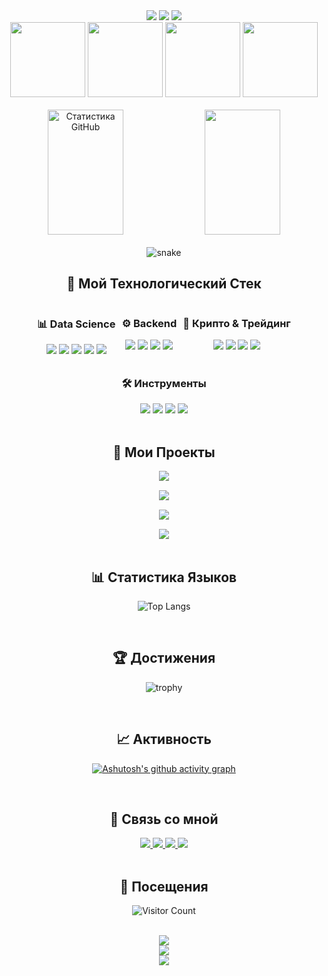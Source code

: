 <div align="center">

<!-- Анимированный титул с печатной машинкой -->
<img src="https://readme-typing-svg.herokuapp.com/?font=Righteous&size=35&center=true&vCenter=true&width=500&height=70&duration=4000&lines=💰+ПРИВЕТ+Я+РАИМ!;🔥+DATA+SCIENCE;📈+АЛГОРИТМИЧЕСКИЙ+ТРЕЙДИНГ;💸+КРИПТО+ЭНТУЗИАСТ;" />

<!-- Анимированный разделитель -->
<img src="https://user-images.githubusercontent.com/73097560/115834477-dbab4500-a447-11eb-908a-139a6edaec5c.gif"/>

<!-- 3D капсула с анимацией -->
<img src="https://capsule-render.vercel.app/api?type=waving&color=gradient&height=200&section=header&text=РАИМ&fontSize=50&fontColor=white&animation=blinking" />

<!-- Анимированные иконки денег -->
<br/>
<div align="center">
  <img width="120" src="https://media.giphy.com/media/l3q2K5jinAlChoCLS/giphy.gif" />
  <img width="120" src="https://media.giphy.com/media/R03zWv5p1oNSQd91EP/giphy.gif" />
  <img width="120" src="https://media.giphy.com/media/9uwnYgwknv0mkX3S2z/giphy.gif" />
  <img width="120" src="https://media.giphy.com/media/ZVik7pBtu9dNS/giphy.gif" />
</div>

<br/>

<!-- Анимированная статистика с свечением -->
<div align="center">
  <img width="49%" height="200px" src="https://github-readme-stats.vercel.app/api?username=raim-baeff&show_icons=true&count_private=true&hide_border=true&title_color=FFD700&icon_color=FF6B00&text_color=ffffff&bg_color=0d1117&include_all_commits=true&card_width=400" alt="Статистика GitHub" /> 
  
  <img width="49%" height="200px" src="https://github-readme-streak-stats.herokuapp.com/?user=raim-baeff&hide_border=true&background=0d1117&stroke=FF6B00&ring=FFD700&fire=FF6B00&currStreakNum=ffffff&sideNums=ffffff&currStreakLabel=FF6B00&sideLabels=ffffff&dates=ffffff" />
</div>

<br/>

<!-- Змея с анимацией -->
<img src="https://github.com/raim-baeff/raim-baeff/blob/output/github-contribution-grid-snake.svg" alt="snake" />

<br/>

<!-- Анимированный стек технологий -->
## 🚀 **Мой Технологический Стек**

<div align="center" style="display: flex; flex-wrap: wrap; gap: 10px; justify-content: center;">

<!-- Data Science -->
<div>
<h3>📊 Data Science</h3>
<img src="https://img.shields.io/badge/Python-3776AB?style=for-the-badge&logo=python&logoColor=white&labelColor=0d1117"/>
<img src="https://img.shields.io/badge/Pandas-150458?style=for-the-badge&logo=pandas&logoColor=white&labelColor=0d1117"/>
<img src="https://img.shields.io/badge/NumPy-013243?style=for-the-badge&logo=numpy&logoColor=white&labelColor=0d1117"/>
<img src="https://img.shields.io/badge/TensorFlow-FF6F00?style=for-the-badge&logo=tensorflow&logoColor=white&labelColor=0d1117"/>
<img src="https://img.shields.io/badge/Jupyter-F37626?style=for-the-badge&logo=jupyter&logoColor=white&labelColor=0d1117"/>
</div>

<!-- Backend -->
<div>
<h3>⚙️ Backend</h3>
<img src="https://img.shields.io/badge/Django-092E20?style=for-the-badge&logo=django&logoColor=green&labelColor=0d1117"/>
<img src="https://img.shields.io/badge/FastAPI-009688?style=for-the-badge&logo=fastapi&logoColor=white&labelColor=0d1117"/>
<img src="https://img.shields.io/badge/Node.js-339933?style=for-the-badge&logo=nodedotjs&logoColor=white&labelColor=0d1117"/>
<img src="https://img.shields.io/badge/PostgreSQL-4169E1?style=for-the-badge&logo=postgresql&logoColor=white&labelColor=0d1117"/>
</div>

<!-- Крипто и Трейдинг -->
<div>
<h3>💸 Крипто & Трейдинг</h3>
<img src="https://img.shields.io/badge/Web3.js-F16822?style=for-the-badge&logo=web3.js&logoColor=white&labelColor=0d1117"/>
<img src="https://img.shields.io/badge/Solidity-363636?style=for-the-badge&logo=solidity&logoColor=white&labelColor=0d1117"/>
<img src="https://img.shields.io/badge/Ethereum-3C3C3D?style=for-the-badge&logo=ethereum&logoColor=white&labelColor=0d1117"/>
<img src="https://img.shields.io/badge/Binance-F0B90B?style=for-the-badge&logo=binance&logoColor=black&labelColor=0d1117"/>
</div>

<!-- Инструменты -->
<div>
<h3>🛠️ Инструменты</h3>
<img src="https://img.shields.io/badge/Docker-2496ED?style=for-the-badge&logo=docker&logoColor=white&labelColor=0d1117"/>
<img src="https://img.shields.io/badge/Git-F05032?style=for-the-badge&logo=git&logoColor=white&labelColor=0d1117"/>
<img src="https://img.shields.io/badge/Linux-FCC624?style=for-the-badge&logo=linux&logoColor=black&labelColor=0d1117"/>
<img src="https://img.shields.io/badge/VS_Code-007ACC?style=for-the-badge&logo=visual-studio-code&logoColor=white&labelColor=0d1117"/>
</div>

</div>

<br/>

<!-- Анимированные карточки проектов -->
## 💎 **Мои Проекты**

<div align="center" style="display: grid; grid-template-columns: repeat(auto-fit, minmax(300px, 1fr)); gap: 15px;">

<!-- Проект 1 -->
<div>
<a href="https://github.com/raim-baeff/crypto-trading-bot">
  <img align="center" src="https://github-readme-stats.vercel.app/api/pin/?username=raim-baeff&repo=crypto-trading-bot&theme=radical&bg_color=0d1117&title_color=FFD700&text_color=ffffff" />
</a>
</div>

<!-- Проект 2 -->
<div>
<a href="https://github.com/raim-baeff/stock-predictor">
  <img align="center" src="https://github-readme-stats.vercel.app/api/pin/?username=raim-baeff&repo=stock-predictor&theme=radical&bg_color=0d1117&title_color=FFD700&text_color=ffffff" />
</a>
</div>

<!-- Проект 3 -->
<div>
<a href="https://github.com/raim-baeff/defi-analytics">
  <img align="center" src="https://github-readme-stats.vercel.app/api/pin/?username=raim-baeff&repo=defi-analytics&theme=radical&bg_color=0d1117&title_color=FFD700&text_color=ffffff" />
</a>
</div>

<!-- Проект 4 -->
<div>
<a href="https://github.com/raim-baeff/blockchain-explorer">
  <img align="center" src="https://github-readme-stats.vercel.app/api/pin/?username=raim-baeff&repo=blockchain-explorer&theme=radical&bg_color=0d1117&title_color=FFD700&text_color=ffffff" />
</a>
</div>

</div>

<br/>

<!-- Анимированный график языков -->
## 📊 **Статистика Языков**

<div align="center">
  
![Top Langs](https://github-readme-stats.vercel.app/api/top-langs/?username=raim-baeff&layout=compact&theme=radical&bg_color=0d1117&title_color=FFD700&text_color=ffffff&hide_border=true)

</div>

<br/>

<!-- Анимированные трофеи -->
## 🏆 **Достижения**

<div align="center">
  
![trophy](https://github-profile-trophy.vercel.app/?username=raim-baeff&theme=radical&no-frame=true&no-bg=true&margin-w=4&row=2&column=4")

</div>

<br/>

<!-- Анимированная активность -->
## 📈 **Активность**

<div align="center">
  
[![Ashutosh's github activity graph](https://github-readme-activity-graph.vercel.app/graph?username=raim-baeff&bg_color=0d1117&color=FFD700&line=FF6B00&point=FFFFFF&area=true&hide_border=true)](https://github.com/ashutosh00710/github-readme-activity-graph)

</div>

<br/>

<!-- Анимированные контакты -->
## 📱 **Связь со мной**

<div align="center">

<!-- Анимированные кнопки -->
<a href="https://t.me/your_telegram">
  <img src="https://img.shields.io/badge/Telegram-26A5E4?style=for-the-badge&logo=telegram&logoColor=white&labelColor=0d1117&animation=pulse" />
</a>
<a href="https://vk.com/your_vk">
  <img src="https://img.shields.io/badge/VK-0077FF?style=for-the-badge&logo=vk&logoColor=white&labelColor=0d1117&animation=pulse" />
</a>
<a href="mailto:your.email@gmail.com">
  <img src="https://img.shields.io/badge/Gmail-D14836?style=for-the-badge&logo=gmail&logoColor=white&labelColor=0d1117&animation=pulse" />
</a>
<a href="https://linkedin.com/in/your-profile">
  <img src="https://img.shields.io/badge/LinkedIn-0077B5?style=for-the-badge&logo=linkedin&logoColor=white&labelColor=0d1117&animation=pulse" />
</a>

</div>

<br/>

<!-- Анимированный счетчик посещений -->
## 👀 **Посещения**

<div align="center">
  
![Visitor Count](https://profile-counter.glitch.me/raim-baeff/count.svg)

</div>

<br/>

<!-- Анимированный футер -->
<img src="https://capsule-render.vercel.app/api?type=waving&color=gradient&height=100&section=footer&animation=blinking" />

<!-- Анимированная цитата -->
<div align="center">
  
<img src="https://quotes-github-readme.vercel.app/api?type=horizontal&theme=radical" />

</div>

<!-- Анимированный разделитель в конце -->
<img src="https://user-images.githubusercontent.com/73097560/115834477-dbab4500-a447-11eb-908a-139a6edaec5c.gif"/>

</div>

